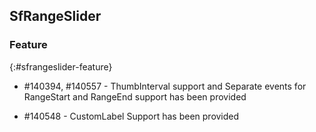 ## SfRangeSlider

### Feature
{:#sfrangeslider-feature}

* \#140394, \#140557 - ThumbInterval support and Separate events for RangeStart and RangeEnd support has been provided

* \#140548 - CustomLabel Support has been provided
